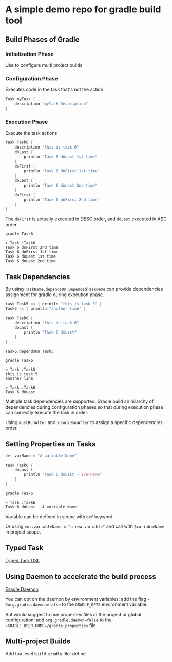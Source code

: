 # A simple demo repo for gradle build tool

## Build Phases of Gradle

### Initialization Phase

Use to configure multi project builds

### Configuration Phase

Executes code in the task that's not the action

```groovy
Task myTask {
    description "myTask Description"
}
```

### Execution Phase

Execute the task actions

```groovy
task Task6 {
    description "this is task 6"
    doLast {
        println "Task 6 doLast 1st time"
    }
    doFirst {
        println "Task 6 doFirst 1st time"
    }
    doLast {
        println "Task 6 doLast 2nd time"
    }
    doFirst {
        println "Task 6 doFirst 2nd time"
    }
}
```

The `doFirst` is actually executed in DESC order, and `doLast` executed in ASC order.

```shell
gradle Task6

> Task :Task6
Task 6 doFirst 2nd time
Task 6 doFirst 1st time
Task 6 doLast 1st time
Task 6 doLast 2nd time
```

## Task Dependencies

By using `TaskName.dependsOn DependedTaskName` can provide dependencies assignment for gradle during execution phase.

```groovy
task Task5 << { println "this is task 5" }
Task5 << { println "another line" }

task Task6 {
    description "this is task 6"
    doLast {
        println "Task 6 doLast"
    }
}

Task6.dependsOn Task5
```

```shell
gradle Task6

> Task :Task5
this is task 5
another line

> Task :Task6
Task 6 doLast
```

Multiple task dependencies are supported. Gradle build an hirarchy of dependencies during configuration phases so that during execution phase can correctly execute the task in order.

Using `mustRunAfter` and `shouldRunAfter` to assign a specific dependencies order.

## Setting Properties on Tasks

```groovy
def varName = "A variable Name"

task Task6 {
    doLast {
        println "Task 6 doLast - $varName"
    }
}
```

```shell
gradle Task6

> Task :Task6
Task 6 doLast - A variable Name
```

Variable can be defined in scope with `def` keyword.

Or using `ext.variableName = "a new variable"` and call with `$variableName` in project scope.

## Typed Task

[Typed Task DSL](https://docs.gradle.org/current/dsl/org.gradle.api.Task.html)

## Using Daemon to accelerate the build process

[Gradle Daemon](https://docs.gradle.org/current/userguide/gradle_daemon.html)

You can opt on the daemon by environment variables: add the flag `-Dorg.gradle.daemon=false` to the `GRADLE_OPTS` environment variable.

But would suggest to use properties files in the project or global configuration: add `org.gradle.daemon=false` to the `«GRADLE_USER_HOME»/gradle.properties` file

## Multi-project Builds

Add top level `build.gradle` file: define

